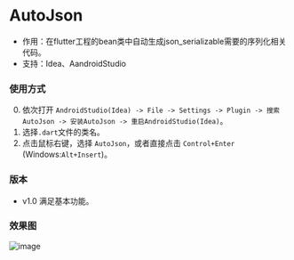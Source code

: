 # AutoJson
* 作用：在flutter工程的bean类中自动生成json_serializable需要的序列化相关代码。
* 支持：Idea、AandroidStudio

### 使用方式
0. 依次打开 ```AndroidStudio(Idea) -> File -> Settings -> Plugin -> 搜索AutoJson -> 安装AutoJson -> 重启AndroidStudio(Idea)```。
1. 选择```.dart```文件的类名。
2. 点击鼠标右键，选择 ```AutoJson```，或者直接点击 ```Control+Enter``` (Windows:```Alt+Insert```)。

### 版本
* v1.0 满足基本功能。

### 效果图
![image](https://github.com/LuodiJackShen/AutoJson/blob/master/image/preview_high_quality.gif)
